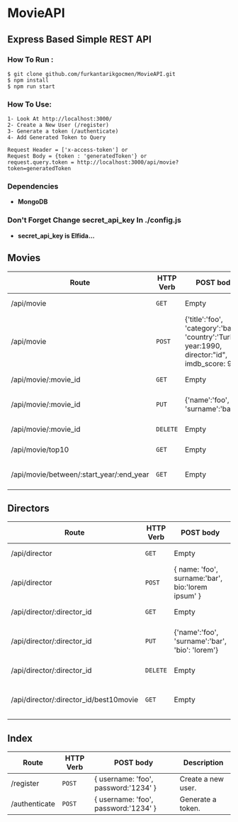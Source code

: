 # MovieAPI

## Express Based Simple REST API

### How To Run :

```
$ git clone github.com/furkantarikgocmen/MovieAPI.git
$ npm install
$ npm run start
```

### How To Use:

```
1- Look At http://localhost:3000/
2- Create a New User (/register)
3- Generate a token (/authenticate)
4- Add Generated Token to Query

Request Header = ['x-access-token'] or
Request Body = {token : 'generatedToken'} or
request.query.token = http://localhost:3000/api/movie?token=generatedToken
```

### Dependencies

- **MongoDB**

### Don't Forget Change secret_api_key In ./config.js

- **secret_api_key is Elfida...**

## Movies

| Route                                    | HTTP Verb | POST body                                                                                         | Description                   |
| ---------------------------------------- | --------- | ------------------------------------------------------------------------------------------------- | ----------------------------- |
| /api/movie                               | `GET`     | Empty                                                                                             | List all movies.              |
| /api/movie                               | `POST`    | {'title':'foo', 'category':'bar', 'country':'Turkey', year:1990, director:"id", imdb_score: 9.7 } | Create a new movie.           |
| /api/movie/:movie_id                     | `GET`     | Empty                                                                                             | Get a movie.                  |
| /api/movie/:movie_id                     | `PUT`     | {'name':'foo', 'surname':'bar'}                                                                   | Update a movie with new info. |
| /api/movie/:movie_id                     | `DELETE`  | Empty                                                                                             | Delete a movie.               |
| /api/movie/top10                         | `GET`     | Empty                                                                                             | Get the top 10 movies.        |
| /api/movie/between/:start_year/:end_year | `GET`     | Empty                                                                                             | Movies between two dates.     |

## Directors

| Route                                  | HTTP Verb | POST body                                         | Description                      |
| -------------------------------------- | --------- | ------------------------------------------------- | -------------------------------- |
| /api/director                          | `GET`     | Empty                                             | List all directors.              |
| /api/director                          | `POST`    | { name: 'foo', surname:'bar', bio:'lorem ipsum' } | Create a new director.           |
| /api/director/:director_id             | `GET`     | Empty                                             | Get a director.                  |
| /api/director/:director_id             | `PUT`     | {'name':'foo', 'surname':'bar', 'bio': 'lorem'}   | Update a director with new info. |
| /api/director/:director_id             | `DELETE`  | Empty                                             | Delete a director.               |
| /api/director/:director_id/best10movie | `GET`     | Empty                                             | The director's top 10 films.     |

## Index

| Route         | HTTP Verb | POST body                            | Description        |
| ------------- | --------- | ------------------------------------ | ------------------ |
| /register     | `POST`    | { username: 'foo', password:'1234' } | Create a new user. |
| /authenticate | `POST`    | { username: 'foo', password:'1234' } | Generate a token.  |
